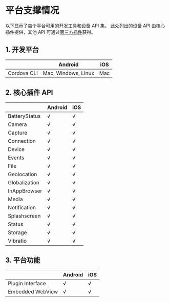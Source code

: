 # 平台支撑情况

以下显示了每个平台可用的开发工具和设备 API 集。 此处列出的设备 API 由核心插件提供，其他 API 可通过[第三方插件](http://plugins.cordova.io/)获得。

## 1. 开发平台

| | Android | iOS |
| - | - | - |
| Cordova CLI | Mac, Windows, Linux | Mac |

## 2. 核心插件 API

| | Android | iOS |
| - | - | - |
| BatteryStatus | √ | √ |
| Camera | √ | √ |
| Capture | √ | √ |
| Connection | √ | √ |
| Device | √ | √ |
| Events | √ | √ |
| File | √ | √ |
| Geolocation | √ | √ |
| Globalization | √ | √ |
| InAppBrowser | √ | √ |
| Media | √ | √ |
| Notification | √ | √ |
| Splashscreen | √ | √ |
| Status | √ | √ |
| Storage | √ | √ |
| Vibratio | √ | √ |

## 3. 平台功能

| | Android | iOS |
| - | - | - |
| Plugin Interface | √ | √ |
| Embedded WebView | √ | √ |